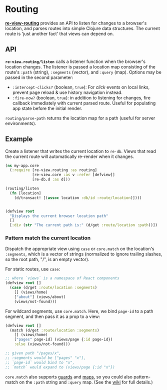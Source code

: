 # Routing

**[re-view-routing](https://github.com/braintripping/re-view/blob/master/re_view/src/re_view/routing.cljs)** provides an API to listen for changes to a browser's location, and parses routes into simple Clojure data structures. The current route is 'just another fact' that views can depend on.


## API

**`re-view.routing/listen`** calls a listener function when the browser's location changes. The listener is passed a location map consisting of the route's `:path` (string), `:segments` (vector), and `:query` (map). Options may be passed in the second parameter:

- `:intercept-clicks?` (boolean, `true`): For _click_ events on local links, prevent page reload & use history navigation instead.
- `:fire-now?` (boolean, `true`): in addition to listening for changes, fire callback immediately with current parsed route. Useful for populating app state before the initial render.

`routing/parse-path` returns the location map for a path (useful for server environments).


## Example

Create a listener that writes the current location to `re-db`. Views that read the current route will automatically re-render when it changes.
    
```clj 
(ns my-app.core 
  (:require [re-view.routing :as routing]
            [re-view.core :as v :refer [defview]]
            [re-db.d :as d]))

(routing/listen
  (fn [location] 
    (d/transact! [(assoc location :db/id :route/location)])))


(defview root 
  "Displays the current browser location path"
  [] 
  [:div (str "The current path is:" (d/get :route/location :path))])


```    

### Pattern match the current location

Dispatch the appropriate view using `case` or `core.match` on the location's `:segments`, which is a vector of strings (normalized to ignore trailing slashes, so the root path, "/", is an empty vector).

For static routes, use `case`:

```clj
;; where `views` is a namespace of React components
(defview root []
  (case (d/get :route/location :segments)
    [] (views/home)
    ["about"] (views/about)
    (views/not-found)))
```

For wildcard segments, use `core.match`. Here, we bind `page-id` to a path segment, and then pass it as a prop to a view:

```clj
(defview root []
  (match (d/get :route/location :segments)
    [] (views/home)
    ["pages" page-id] (views/page {:id page-id})
    :else (views/not-found)))

;; given path "/pages/x",
;; :segments would be ["pages" "x"],
;; `page-id` would bind to "x",
;; `match` would expand to (views/page {:id "x"})
```
`core.match` also supports [guards](https://github.com/clojure/core.match/wiki/Basic-usage#guards) and [maps](https://github.com/clojure/core.match/wiki/Basic-usage#map-patterns), so you could also pattern-match on the `:path` string and `:query` map. (See the [wiki](https://github.com/clojure/core.match/wiki) for full details.)
